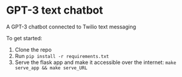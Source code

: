 # GPT-3 text chatbot

A GPT-3 chatbot connected to Twilio text messaging

To get started:

1. Clone the repo
2. Run `pip install -r requirements.txt`
3. Serve the flask app and make it accessible over the internet: `make serve_app && make serve_URL`
